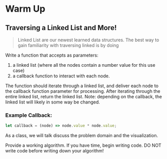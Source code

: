 # Warm Up

## Traversing a Linked List and More!

> Linked List are our newest learned data structures.  The best way to gain familiarity with traversing linked is by doing

Write a function that accepts as parameters: 
1. a linked list (where all the nodes contain a number value for this use case)
1. a callback function to interact with each node.  

The function should iterate through a linked list, and deliver each node to the callback function parameter for processing.  After iterating through the entire linked list, return the linked list.  Note:  depending on the callback, the linked list will likely in some way be changed. 

### Example Callback:
```javascript
let callback = (node) => node.value * node.value;
```
As a class, we will talk discuss the problem domain and the visualization.

Provide a working algorithm.  If you have time, begin writing code.  DO NOT write code before writing down your algorithm!

